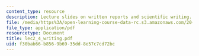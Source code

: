 ```yaml
---
content_type: resource
description: Lecture slides on written reports and scientific writing.
file: /media/https%3A/open-learning-course-data-rc.s3.amazonaws.com/20-109-laboratory-fundamentals-in-biological-engineering-fall-2007/f30bab66b8569b6935dd8e57c7cd72bc_lec2_4_writing.pdf
file_type: application/pdf
resourcetype: Document
title: lec2_4_writing.pdf
uid: f30bab66-b856-9b69-35dd-8e57c7cd72bc
---
```

